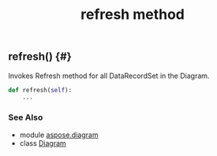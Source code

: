 ﻿---
title: refresh method
second_title: Aspose.Diagram for Python via .NET API References
description: 
type: docs
weight: 120
url: /python-net/aspose.diagram/diagram/refresh/
is_root: false
---

## refresh() {#}

Invokes Refresh method for all DataRecordSet in the Diagram.



```python
def refresh(self):
    ...
```





### See Also
* module [aspose.diagram](../../)
* class [Diagram](/diagram/python-net/aspose.diagram/diagram)
